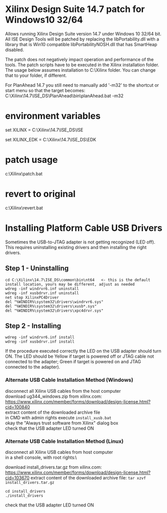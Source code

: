 # Xilinx Design Suite 14.7 patch for Windows10 32/64
Allows running Xilinx Design Suite version 14.7 under Windows 10 32/64 bit.
All ISE Design Tools will be patched by replacing the libPortability.dll with a library that is Win10 compatible libPortabilityNOSH.dll that has SmartHeap disabled. 

The patch does not negatively impact operation and performance of the tools. The patch scripts have to be executed in the Xilinx installation folder. The usage below assumes installation to C:\Xilinx folder. You can change that to your folder, if different.

For PlanAhead 14.7 you still need to manually add '-m32' to the shortcut or start menu so that the target becomes:
C:\Xilinx\14.7\ISE_DS\PlanAhead\bin\planAhead.bat -m32

# environment variables

set XILINX = C:\Xilinx\14.7\ISE_DS\ISE

set XILINX_EDK = C:\Xilinx\14.7\ISE_DS\EDK

# patch usage

c:\Xilinx\patch.bat

# revert to original

c:\Xilinx\revert.bat

# Installing Platform Cable USB Drivers

Sometimes the USB-to-JTAG adapter is not getting recognized (LED off). This requires uninstalling existing drivers and then installing the right drivers.

## Step 1 - Uninstalling
```
cd C:\Xilinx\14.7\ISE_DS\common\bin\nt64   <- this is the default install location, yours may be different, adjust as needed
wdreg -inf windrvr6.inf uninstall
wdreg -inf xusbdrvr.inf uninstall
net stop XilinxPC4Driver
del "%WINDIR%\system32\drivers\windrvr6.sys"
del "%WINDIR%\system32\drivers\xusb*.sys"
del "%WINDIR%\system32\drivers\xpc4drvr.sys"
```
## Step 2 - Installing
```
wdreg -inf windrvr6.inf install
wdreg -inf xusbdrvr.inf install
```
If the procedure executed correctly the LED on the USB adapter should turn ON. The LED should be Yellow if target is powered off or JTAG cable not connected to the adapter; Green if target is powered on and JTAG connected to the adapter).

### Alternate USB Cable Installation Method (Windows)

disconnect all Xilinx USB cables from the host computer\
download ug344_windows.zip from xilinx.com: https://www.xilinx.com/member/forms/download/design-license.html?cid=100840 \
extract content of the downloaded archive file\
in CMD with admin rights execute `install_xusb.bat`\
okay the "Always trust software from Xilinx" dialog box\
check that the USB adapter LED turned ON

### Alternate USB Cable Installation Method (Linux)

disconnect all Xilinx USB cables from host computer\
in a shell console, with root rights:\

download install_drivers.tar.gz from xilinx.com: https://www.xilinx.com/member/forms/download/design-license.html?cid=103670
extract content of the downloaded archive file: `tar xzvf install_drivers.tar.gz`
```
cd install_drivers
./install_drivers
```
check that the USB adapter LED turned ON

